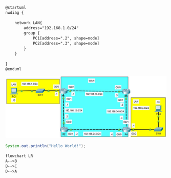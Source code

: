 
```plantuml
@startuml
nwdiag {

	network LAN{
		address="192.168.1.0/24"
		group {
			PC1[address=".2", shape=node]
			PC2[address=".3", shape=node]
		}
	}

}
@enduml
```


![](img/DAY%201%20-%20DEVICES-1.jpg)


```java
System.out.println("Hello World!");
```


```{.mermaid format=png loc=img/}
flowchart LR
A-->B
B-->C
D-->A
```



